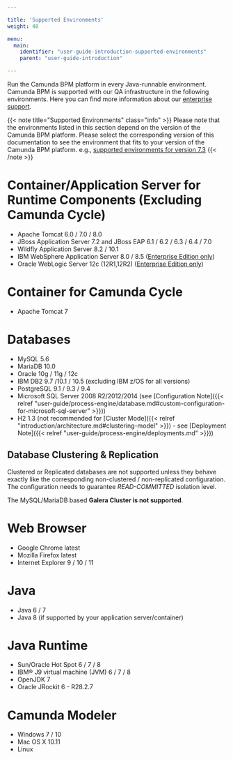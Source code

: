 ```yaml
---

title: 'Supported Environments'
weight: 40

menu:
  main:
    identifier: "user-guide-introduction-supported-environments"
    parent: "user-guide-introduction"

---
```



Run the Camunda BPM platform in every Java-runnable environment. Camunda BPM is supported with our QA infrastructure in the following environments. Here you can find more information about our [enterprise support](http://camunda.com/bpm/enterprise/).

{{< note title="Supported Environments" class="info" >}}
  Please note that the environments listed in this section depend on the version of the Camunda BPM platform. Please select the corresponding version of this documentation to see the environment that fits to your version of the Camunda BPM platform. e.g., [supported environments for version 7.3](http://docs.camunda.org/7.3/guides/user-guide/#introduction-supported-environments)
{{< /note >}}


# Container/Application Server for Runtime Components (Excluding Camunda Cycle)

* Apache Tomcat 6.0 / 7.0 / 8.0
* JBoss Application Server 7.2 and JBoss EAP 6.1 / 6.2 / 6.3 / 6.4 / 7.0
* Wildfly Application Server 8.2 / 10.1
* IBM WebSphere Application Server 8.0 / 8.5 ([Enterprise Edition only](http://camunda.com/bpm/enterprise/))
*	Oracle WebLogic Server 12c (12R1,12R2) ([Enterprise Edition only](http://camunda.com/bpm/enterprise/))


# Container for Camunda Cycle

* Apache Tomcat 7


# Databases

* MySQL 5.6
* MariaDB 10.0
* Oracle 10g / 11g / 12c
* IBM DB2 9.7 /10.1 / 10.5 (excluding IBM z/OS for all versions)
* PostgreSQL 9.1 / 9.3 / 9.4
* Microsoft SQL Server 2008 R2/2012/2014 (see [Configuration Note]({{< relref "user-guide/process-engine/database.md#custom-configuration-for-microsoft-sql-server" >}}))
* H2 1.3 (not recommended for [Cluster Mode]({{< relref "introduction/architecture.md#clustering-model" >}}) - see [Deployment Note]({{< relref "user-guide/process-engine/deployments.md" >}}))

## Database Clustering & Replication

Clustered or Replicated databases are not supported unless they behave exactly like the corresponding non-clustered / non-replicated configuration.
The configuration needs to guarantee *READ-COMMITTED* isolation level.

The MySQL/MariaDB based **Galera Cluster is not supported**.

# Web Browser

* Google Chrome latest
* Mozilla Firefox latest
* Internet Explorer 9 / 10 / 11


# Java

* Java 6 / 7
* Java 8 (if supported by your application server/container)


# Java Runtime

* Sun/Oracle Hot Spot 6 / 7 / 8
* IBM® J9 virtual machine (JVM) 6 / 7 / 8
* OpenJDK 7
* Oracle JRockit 6 - R28.2.7


# Camunda Modeler

* Windows 7 / 10
* Mac OS X 10.11
* Linux

